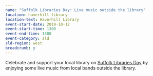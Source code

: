 ```yaml
---
name: "Suffolk Libraries Day: Live music outside the library"
location: haverhill-library
location-text: Haverhill Library
event-start-date: 2019-10-12
event-start-time: 1300
event-end-time: 1500
event-category: sld
sld-region: west
breadcrumb: y
---
```


Celebrate and support your local library on [Suffolk Libraries Day](/suffolk-libraries-day/) by enjoying some live music from local bands outside the library.
